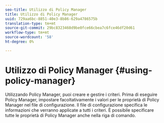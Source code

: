 ```yaml
---
seo-title: Utilizzo di Policy Manager
title: Utilizzo di Policy Manager
uuid: 729aa6bc-8851-40e3-8b86-629a4786575b
translation-type: tm+mt
source-git-commit: 29bc8323460d9be0fce66cbea7c6fce46df20d61
workflow-type: tm+mt
source-wordcount: '58'
ht-degree: 0%

---
```



# Utilizzo di Policy Manager {#using-policy-manager}

Utilizzando Policy Manager, puoi creare e gestire i criteri. Prima di eseguire Policy Manager, impostare facoltativamente i valori per le proprietà di Policy Manager nel file di configurazione. Il file di configurazione specifica le informazioni che verranno applicate a tutti i criteri. È possibile specificare tutte le proprietà di Policy Manager anche nella riga di comando.
